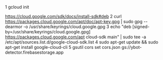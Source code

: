 1 gcloud init

https://cloud.google.com/sdk/docs/install-sdk#deb
2 curl https://packages.cloud.google.com/apt/doc/apt-key.gpg | sudo gpg --dearmor -o /usr/share/keyrings/cloud.google.gpg
3 echo "deb [signed-by=/usr/share/keyrings/cloud.google.gpg] https://packages.cloud.google.com/apt cloud-sdk main" | sudo tee -a /etc/apt/sources.list.d/google-cloud-sdk.list
4 sudo apt-get update && sudo apt-get install google-cloud-cli
5 gsutil cors set cors.json gs://ybot-detector.firebasestorage.app